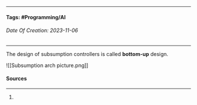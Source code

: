 __________________________________________________________________________
#### **Tags:** #Programming/AI 
###### *Date Of Creation: 2023-11-06*
__________________________________________________________________________

The design of subsumption controllers is called **bottom-up** design. 

![[Subsumption arch picture.png]]
#### Sources
__________________________________________________________________________
1. 